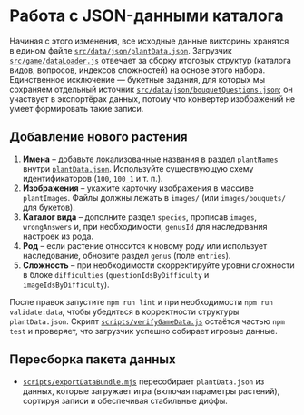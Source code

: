 # Работа с JSON-данными каталога

Начиная с этого изменения, все исходные данные викторины хранятся в едином файле [`src/data/json/plantData.json`](../src/data/json/plantData.json). Загрузчик [`src/game/dataLoader.js`](../src/game/dataLoader.js) отвечает за сборку итоговых структур (каталога видов, вопросов, индексов сложностей) на основе этого набора. Единственное исключение — букетные задания, для которых мы сохраняем отдельный источник [`src/data/json/bouquetQuestions.json`](../src/data/json/bouquetQuestions.json); он участвует в экспортёрах данных, потому что конвертер изображений не умеет формировать такие записи.

## Добавление нового растения

1. **Имена** – добавьте локализованные названия в раздел `plantNames` внутри [`plantData.json`](../src/data/json/plantData.json). Используйте существующую схему идентификаторов (`100`, `100_1` и т. п.).
2. **Изображения** – укажите карточку изображения в массиве `plantImages`. Файлы должны лежать в `images/` (или `images/bouquets/` для букетов).
3. **Каталог вида** – дополните раздел `species`, прописав `images`, `wrongAnswers` и, при необходимости, `genusId` для наследования настроек из рода.
4. **Род** – если растение относится к новому роду или использует наследование, обновите раздел `genus` (поле `entries`).
5. **Сложность** – при необходимости скорректируйте уровни сложности в блоке `difficulties` (`questionIdsByDifficulty` и `imageIdsByDifficulty`).

После правок запустите `npm run lint` и при необходимости `npm run validate:data`, чтобы убедиться в корректности структуры `plantData.json`. Скрипт [`scripts/verifyGameData.js`](../scripts/verifyGameData.js) остаётся частью `npm test` и проверяет, что загрузчик успешно собирает игровые данные.

## Пересборка пакета данных

- [`scripts/exportDataBundle.mjs`](../scripts/exportDataBundle.mjs) пересобирает `plantData.json` из данных, которые загружает игра (включая параметры растений), сортируя записи и обеспечивая стабильные диффы.
